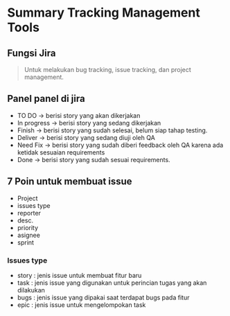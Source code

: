 # Summary Tracking Management Tools

## Fungsi Jira

> Untuk melakukan bug tracking, issue tracking, dan project management.

## Panel panel di jira

- TO DO -> berisi story yang akan dikerjakan
- In progress -> berisi story yang sedang dikerjakan
- Finish -> berisi story yang sudah selesai, belum siap tahap testing.
- Deliver -> berisi story yang sedang diuji oleh QA
- Need Fix -> berisi story yang sudah diberi feedback oleh QA karena ada ketidak sesuaian requirements
- Done -> berisi story yang sudah sesuai requirements.

## 7 Poin untuk membuat issue

- Project
- issues type
- reporter
- desc.
- priority
- asignee
- sprint

### Issues type

- story : jenis issue untuk membuat fitur baru
- task : jenis issue yang digunakan untuk perincian tugas yang akan dilakukan
- bugs : jenis issue yang dipakai saat terdapat bugs pada fitur
- epic : jenis issue untuk mengelompokan task
